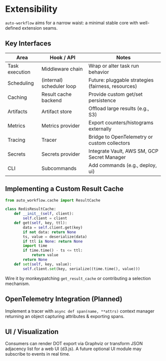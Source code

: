 # Extensibility

`auto-workflow` aims for a narrow waist: a minimal stable core with well-defined extension seams.

## Key Interfaces
| Area | Hook / API | Notes |
|------|------------|-------|
| Task execution | Middleware chain | Wrap or alter task run behavior |
| Scheduling | (internal) scheduler loop | Future: pluggable strategies (fairness, resources) |
| Caching | Result cache backend | Provide custom get/set persistence |
| Artifacts | Artifact store | Offload large results (e.g., S3) |
| Metrics | Metrics provider | Export counters/histograms externally |
| Tracing | Tracer | Bridge to OpenTelemetry or custom collectors |
| Secrets | Secrets provider | Integrate Vault, AWS SM, GCP Secret Manager |
| CLI | Subcommands | Add commands (e.g., deploy, ui) |

## Implementing a Custom Result Cache
```python
from auto_workflow.cache import ResultCache

class RedisResultCache:
    def __init__(self, client):
        self.client = client
    def get(self, key, ttl):
        data = self.client.get(key)
        if not data: return None
        ts, value = deserialize(data)
        if ttl is None: return None
        import time
        if time.time() - ts <= ttl:
            return value
        return None
    def set(self, key, value):
        self.client.set(key, serialize((time.time(), value)))
```
Wire it by monkeypatching `get_result_cache` or contributing a selection mechanism.

## OpenTelemetry Integration (Planned)
Implement a tracer with `async def span(name, **attrs)` context manager returning an object capturing attributes & exporting spans.

## UI / Visualization
Consumers can render DOT export via Graphviz or transform JSON adjacency list for a web UI (d3.js). A future optional UI module may subscribe to events in real time.
